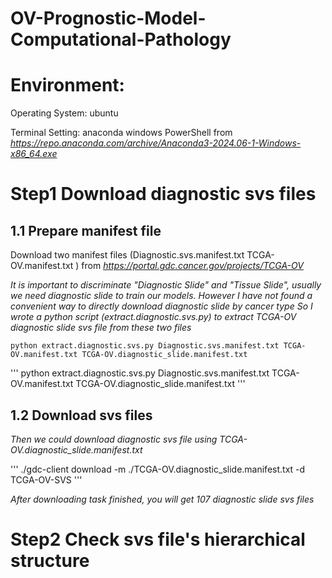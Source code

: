# OV-Prognostic-Model-Computational-Pathology
# Environment:

Operating System: ubuntu

Terminal Setting: anaconda windows PowerShell from *https://repo.anaconda.com/archive/Anaconda3-2024.06-1-Windows-x86_64.exe*

# Step1 Download diagnostic svs files
## 1.1 Prepare manifest file
Download two manifest files (Diagnostic.svs.manifest.txt TCGA-OV.manifest.txt ) from *https://portal.gdc.cancer.gov/projects/TCGA-OV*

*It is important to discriminate "Diagnostic Slide" and "Tissue Slide", usually we need diagnostic slide to train our models.*
*However I have not found a convenient way to directly download diagnostic slide by cancer type*
*So I wrote a python script (extract.diagnostic.svs.py) to extract TCGA-OV diagnostic slide svs file from these two files*

```
python extract.diagnostic.svs.py Diagnostic.svs.manifest.txt TCGA-OV.manifest.txt TCGA-OV.diagnostic_slide.manifest.txt

```

'''
python extract.diagnostic.svs.py Diagnostic.svs.manifest.txt TCGA-OV.manifest.txt TCGA-OV.diagnostic_slide.manifest.txt
'''

## 1.2 Download svs files
*Then we could download diagnostic svs file using TCGA-OV.diagnostic_slide.manifest.txt*

'''
./gdc-client download -m ./TCGA-OV.diagnostic_slide.manifest.txt -d TCGA-OV-SVS
'''

*After downloading task finished, you will get 107 diagnostic slide svs files*

# Step2 Check svs file's hierarchical structure
